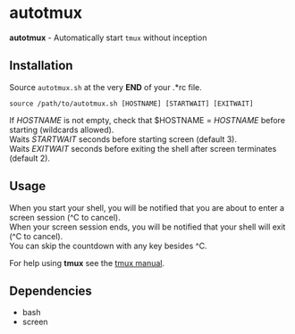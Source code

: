 # autotmux

**autotmux** - Automatically start `tmux` without inception


## Installation

Source `autotmux.sh` at the very **END** of your .\*rc file.

    source /path/to/autotmux.sh [HOSTNAME] [STARTWAIT] [EXITWAIT]

If *HOSTNAME* is not empty, check that $HOSTNAME = *HOSTNAME* before starting (wildcards allowed).  
Waits *STARTWAIT* seconds before starting screen (default 3).   
Waits *EXITWAIT* seconds before exiting the shell after screen terminates (default 2).  

## Usage

When you start your shell, you will be notified that you are about to enter a screen session (^C to cancel).  
When your screen session ends, you will be notified that your shell will exit (^C to cancel).  
You can skip the countdown with any key besides ^C.  

For help using **tmux** see the [tmux manual](http://man.openbsd.org/OpenBSD-current/man1/tmux.1).

## Dependencies

* bash
* screen
